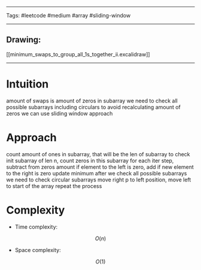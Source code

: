 

----

Tags: #leetcode #medium #array #sliding-window

----

## Drawing:
[[minimum_swaps_to_group_all_1s_together_ii.excalidraw]]

----


# Intuition

amount of swaps is amount of zeros in subarray
we need to check all possible subarrays including circulars
to avoid recalculating amount of zeros we can use sliding window approach

  

# Approach
count amount of ones in subarray, that will be the len of subarray to check
init subarray of len n, count zeros in this subarray
for each iter step, subtract from zeros amount if element to the left is zero, add if new element to the right is zero
update minimum
after we check all possible subarrays we need to check circular subarrays
move right p to left position,
move left to start of the array
repeat the process

  

# Complexity

- Time complexity:

 $$O(n)$$

  

- Space complexity:

$$O(1)$$